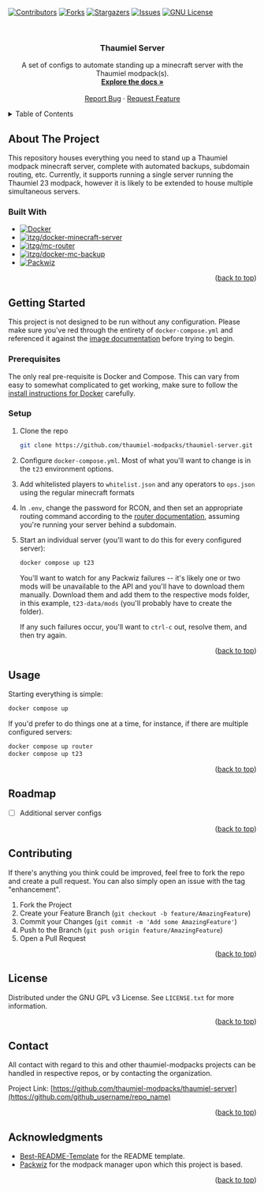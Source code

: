 <!-- Improved compatibility of back to top link: See: https://github.com/othneildrew/Best-README-Template/pull/73 -->

<a name="readme-top"></a>

<!--
*** Thanks for checking out the Best-README-Template. If you have a suggestion
*** that would make this better, please fork the repo and create a pull request
*** or simply open an issue with the tag "enhancement".
*** Don't forget to give the project a star!
*** Thanks again! Now go create something AMAZING! :D
-->

<!-- PROJECT SHIELDS -->
<!--
*** I'm using markdown "reference style" links for readability.
*** Reference links are enclosed in brackets [ ] instead of parentheses ( ).
*** See the bottom of this document for the declaration of the reference variables
*** for contributors-url, forks-url, etc. This is an optional, concise syntax you may use.
*** https://www.markdownguide.org/basic-syntax/#reference-style-links
-->

[![Contributors][contributors-shield]][contributors-url]
[![Forks][forks-shield]][forks-url]
[![Stargazers][stars-shield]][stars-url]
[![Issues][issues-shield]][issues-url]
[![GNU License][license-shield]][license-url]

<br />
<div align="center">

<h3 align="center">Thaumiel Server</h3>

  <p align="center">
    A set of configs to automate standing up a minecraft server with the Thaumiel modpack(s).
    <br />
    <a href="https://github.com/thaumiel-modpacks/thaumiel-server"><strong>Explore the docs »</strong></a>
    <br />
    <br />
    <a href="https://github.com/thaumiel-modpacks/thaumiel-server/issues">Report Bug</a>
    ·
    <a href="https://github.com/thaumiel-modpacks/thaumiel-server/issues">Request Feature</a>
  </p>
</div>

<!-- TABLE OF CONTENTS -->
<details>
  <summary>Table of Contents</summary>

<!--toc:start-->
- [About The Project](#about-the-project)
  - [Built With](#built-with)
- [Getting Started](#getting-started)
  - [Prerequisites](#prerequisites)
  - [Setup](#setup)
- [Usage](#usage)
- [Roadmap](#roadmap)
- [Contributing](#contributing)
- [License](#license)
- [Contact](#contact)
- [Acknowledgments](#acknowledgments)
<!--toc:end-->


  </details>

<!-- ABOUT THE PROJECT -->

## About The Project

This repository houses everything you need to stand up a Thaumiel modpack minecraft server, complete with automated backups, subdomain routing, etc. Currently, it supports running a single server running the Thaumiel 23 modpack, however it is likely to be extended to house multiple simultaneous servers.

### Built With

- [![Docker][Docker]][Docker-url]
- [![itzg/docker-minecraft-server][itzg/docker-minecraft-server]][itzg/docker-minecraft-server-url]
- [![itzg/mc-router][itzg/mc-router]][itzg/mc-router-url]
- [![itzg/docker-mc-backup][itzg/docker-mc-backup]][itzg/docker-mc-backup-url]
- [![Packwiz][Packwiz]][Packwiz-url]

<p align="right">(<a href="#readme-top">back to top</a>)</p>

<!-- GETTING STARTED -->

## Getting Started

This project is not designed to be run without any configuration. Please make sure you've red through the entirety of `docker-compose.yml` and referenced it against the [image documentation](https://docker-minecraft-server.readthedocs.io/en/latest/) before trying to begin.

### Prerequisites

The only real pre-requisite is Docker and Compose. This can vary from easy to somewhat complicated to get working, make sure to follow the [install instructions for Docker](https://docs.docker.com/get-docker/) carefully.

### Setup

1. Clone the repo
   ```sh
   git clone https://github.com/thaumiel-modpacks/thaumiel-server.git
   ```
2. Configure `docker-compose.yml`. Most of what you'll want to change is in the `t23` environment options.
3. Add whitelisted players to `whitelist.json` and any operators to `ops.json` using the regular minecraft formats
4. In `.env`, change the password for RCON, and then set an appropriate routing command according to the [router documentation](https://github.com/itzg/mc-router), assuming you're running your server behind a subdomain.
5. Start an individual server (you'll want to do this for every configured server):
   ```sh
   docker compose up t23
   ```
   You'll want to watch for any Packwiz failures -- it's likely one or two mods will be unavailable to the API and you'll have to download them manually. Download them and add them to the respective mods folder, in this example, `t23-data/mods` (you'll probably have to create the folder).

   If any such failures occur, you'll want to `ctrl-c` out, resolve them, and then try again.

<p align="right">(<a href="#readme-top">back to top</a>)</p>

<!-- USAGE EXAMPLES -->

## Usage

Starting everything is simple:

```sh
docker compose up
```

If you'd prefer to do things one at a time, for instance, if there are multiple configured servers:

```sh
docker compose up router
docker compose up t23
```

<p align="right">(<a href="#readme-top">back to top</a>)</p>

<!-- ROADMAP -->

## Roadmap

- [ ] Additional server configs

<p align="right">(<a href="#readme-top">back to top</a>)</p>

<!-- CONTRIBUTING -->

## Contributing

If there's anything you think could be improved, feel free to fork the repo and create a pull request. You can also simply open an issue with the tag "enhancement".

1. Fork the Project
2. Create your Feature Branch (`git checkout -b feature/AmazingFeature`)
3. Commit your Changes (`git commit -m 'Add some AmazingFeature'`)
4. Push to the Branch (`git push origin feature/AmazingFeature`)
5. Open a Pull Request

<p align="right">(<a href="#readme-top">back to top</a>)</p>

<!-- LICENSE -->

## License

Distributed under the GNU GPL v3 License. See `LICENSE.txt` for more information.

<p align="right">(<a href="#readme-top">back to top</a>)</p>

<!-- CONTACT -->

## Contact

All contact with regard to this and other thaumiel-modpacks projects can be handled in respective repos, or by contacting the organization.

Project Link: [https://github.com/thaumiel-modpacks/thaumiel-server](https://github.com/github_username/repo_name)

<p align="right">(<a href="#readme-top">back to top</a>)</p>

<!-- ACKNOWLEDGMENTS -->

## Acknowledgments

- [Best-README-Template](https://github.com/othneildrew/Best-README-Template) for the README template.
- [Packwiz](https://packwiz.infra.link/) for the modpack manager upon which this project is based.

<p align="right">(<a href="#readme-top">back to top</a>)</p>

<!-- MARKDOWN LINKS & IMAGES -->
<!-- https://www.markdownguide.org/basic-syntax/#reference-style-links -->

[contributors-shield]: https://img.shields.io/github/contributors/thaumiel-modpacks/thaumiel-server.svg?style=for-the-badge
[contributors-url]: https://github.com/thaumiel-modpacks/thaumiel-server/graphs/contributors
[forks-shield]: https://img.shields.io/github/forks/thaumiel-modpacks/thaumiel-server.svg?style=for-the-badge
[forks-url]: https://github.com/thaumiel-modpacks/thaumiel-server/network/members
[stars-shield]: https://img.shields.io/github/stars/thaumiel-modpacks/thaumiel-server.svg?style=for-the-badge
[stars-url]: https://github.com/thaumiel-modpacks/thaumiel-server/stargazers
[issues-shield]: https://img.shields.io/github/issues/thaumiel-modpacks/thaumiel-server.svg?style=for-the-badge
[issues-url]: https://github.com/thaumiel-modpacks/thaumiel-server/issues
[license-shield]: https://img.shields.io/github/license/thaumiel-modpacks/thaumiel-server.svg?style=for-the-badge
[license-url]: https://github.com/thaumiel-modpacks/thaumiel-server/blob/master/LICENSE.txt
[Packwiz-url]: https://packwiz.infra.link/
[Packwiz]: https://img.shields.io/badge/Packwiz-000000?style=for-the-badge&logo=github
[Docker-url]: https://www.docker.com/
[Docker]: https://img.shields.io/badge/Docker-2496ED?style=for-the-badge&logo=docker
[itzg/docker-minecraft-server-url]: https://docker-minecraft-server.readthedocs.io/en/latest/
[itzg/docker-minecraft-server]: https://img.shields.io/badge/itzg/docker--minecraft--server-000000?style=for-the-badge&logo=github
[itzg/mc-router-url]: https://docker-minecraft-server.readthedocs.io/en/latest/
[itzg/mc-router]: https://img.shields.io/badge/itzg/mc--router-000000?style=for-the-badge&logo=github
[itzg/docker-mc-backup-url]: https://github.com/itzg/docker-mc-backup
[itzg/docker-mc-backup]: https://img.shields.io/badge/itzg/docker--mc--backup-000000?style=for-the-badge&logo=github
